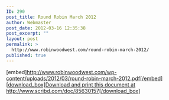 ```yaml
---
ID: 290
post_title: Round Robin March 2012
author: Webmaster
post_date: 2012-03-16 12:35:38
post_excerpt: ""
layout: post
permalink: >
  http://www.robinwoodwest.com/round-robin-march-2012/
published: true
---
```

[embed]http://www.robinwoodwest.com/wp-content/uploads/2012/03/round-robin-march-2012.pdf[/embed]
<a href="http://www.scribd.com/doc/85630157" target="_blank">[download_box]Download and print this document at http://www.scribd.com/doc/85630157[/download_box]</a>